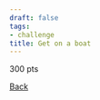```yaml
---
draft: false
tags:
- challenge
title: Get on a boat
---
```

300 pts

[Back](https://shadybraden.com/jetlag) 
